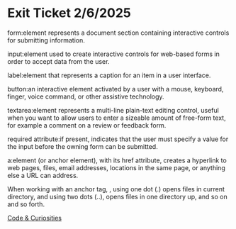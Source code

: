 # **Exit Ticket 2/6/2025**

form:element represents a document section containing interactive controls for submitting information.

input:element used to create interactive controls for web-based forms in order to accept data from the user.

label:element that represents a caption for an item in a user interface.

button:an interactive element activated by a user with a mouse, keyboard, finger, voice command, or other assistive technology.

textarea:element represents a multi-line plain-text editing control, useful when you want to allow users to enter a sizeable amount of free-form text, for example a comment on a review or feedback form.

required attribute:if present, indicates that the user must specify a value for the input before the owning form can be submitted.

a:element (or anchor element), with its href attribute, creates a hyperlink to web pages, files, email addresses, locations in the same page, or anything else a URL can address.

When working with an anchor tag, <a>, using one dot (.) opens files in current directory, and using two dots (..), opens files in one directory up, and so on and so forth.

[Code & Curiosities](https://sidequests.onrender.com/Blog/2025/KadariusClemons/)

